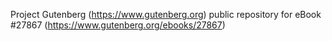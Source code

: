 Project Gutenberg (https://www.gutenberg.org) public repository for eBook #27867 (https://www.gutenberg.org/ebooks/27867)

